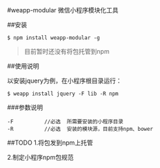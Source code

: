 #weapp-modular
微信小程序模块化工具

##安装
```
$ npm install weapp-modular -g
```
>目前暂时还没有将包托管到npm

##使用说明

以安装jquery为例，在小程序根目录运行：

```
$ weapp install jquery -F lib -R npm
```

###参数说明
``` 
-F          //必选  所需要安装的小程序目录
-R          //必选  安装的模块源，目前支持npm、bower
```

##TODO
1.将包发到npm上托管

2.制定小程序npm包规范